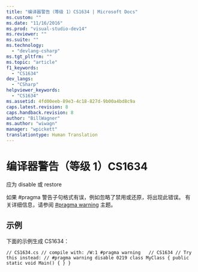 ```yaml
---
title: "编译器警告（等级 1）CS1634 | Microsoft Docs"
ms.custom: ""
ms.date: "11/16/2016"
ms.prod: "visual-studio-dev14"
ms.reviewer: ""
ms.suite: ""
ms.technology: 
  - "devlang-csharp"
ms.tgt_pltfrm: ""
ms.topic: "article"
f1_keywords: 
  - "CS1634"
dev_langs: 
  - "CSharp"
helpviewer_keywords: 
  - "CS1634"
ms.assetid: 4fd00eeb-89e3-4c18-827d-9b00a4bd8c9a
caps.latest.revision: 8
caps.handback.revision: 8
author: "BillWagner"
ms.author: "wiwagn"
manager: "wpickett"
translationtype: Human Translation
---
```

# 编译器警告（等级 1）CS1634
应为 disable 或 restore  
  
 如果 \#pragma 警告子句格式有误，例如忽略了禁用或还原，将出现此错误。 有关详细信息，请参阅 [\#pragma warning](../../csharp/language-reference/preprocessor-directives/preprocessor-pragma-warning.md) 主题。  
  
## 示例  
 下面的示例生成 CS1634：  
  
```  
// CS1634.cs // compile with: /W:1 #pragma warning   // CS1634 // Try this instead: // #pragma warning disable 0219 class MyClass { public static void Main() { } }  
```